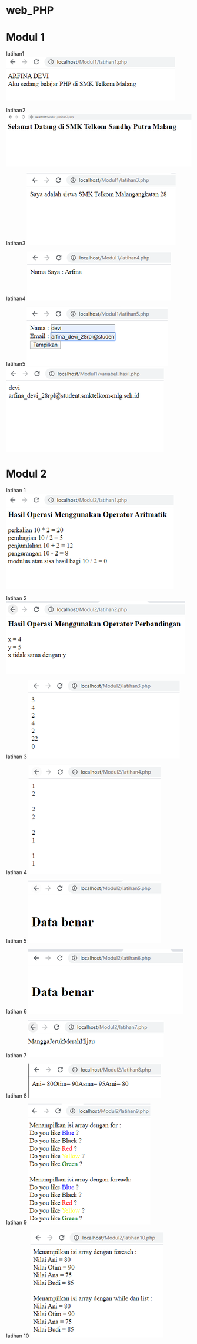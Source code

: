 # web_PHP
# Modul 1
latihan1
![Alt Text](https://github.com/arfinadevi28/web_PHP/blob/master/modul1lat.1.PNG)

latihan2
![Alt Text](https://github.com/arfinadevi28/web_PHP/blob/master/modul1lat.2.PNG)

latihan3
![Alt Text](https://github.com/arfinadevi28/web_PHP/blob/master/modul1lat.3.PNG)

latihan4
![Alt Text](https://github.com/arfinadevi28/web_PHP/blob/master/modul1lat.4.PNG)

latihan5
![Alt Text](https://github.com/arfinadevi28/web_PHP/blob/master/modul1lat4.1.PNG)
![Alt Text](https://github.com/arfinadevi28/web_PHP/blob/master/modul1.lat4.2.PNG)

# Modul 2
latihan 1
![Alt Text](https://github.com/arfinadevi28/web_PHP/blob/master/modul2lat.1.PNG)

latihan 2
![Alt Text](https://github.com/arfinadevi28/web_PHP/blob/master/modul2lat.2.PNG)

latihan 3
![Alt Text](https://github.com/arfinadevi28/web_PHP/blob/master/modul2lat.3.PNG)

latihan 4
![Alt Text](https://github.com/arfinadevi28/web_PHP/blob/master/modul2lat.4.PNG)

latihan 5
![Alt Text](https://github.com/arfinadevi28/web_PHP/blob/master/modul2lat.5.PNG)

latihan 6
![Alt Text](https://github.com/arfinadevi28/web_PHP/blob/master/modul2lat.6.PNG)

latihan 7
![Alt Text](https://github.com/arfinadevi28/web_PHP/blob/master/modul2lat.7.PNG)

latihan 8
![Alt Text](https://github.com/arfinadevi28/web_PHP/blob/master/modul2lat.8.PNG)

latihan 9
![Alt Text](https://github.com/arfinadevi28/web_PHP/blob/master/modul2lat.9.PNG)

latihan 10
![Alt Text](https://github.com/arfinadevi28/web_PHP/blob/master/modul2lat.10.PNG)
